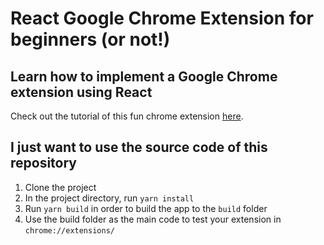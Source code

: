 # React Google Chrome Extension for beginners (or not!)

## Learn how to implement a Google Chrome extension using React

Check out the tutorial of this fun chrome extension [here](https://romantic-fibula-b7b.notion.site/React-Google-Chrome-Extension-for-beginners-or-not-Onboarding-92da8245f8234e1bb44abf7a6e90405c).

## I just want to use the source code of this repository

1. Clone the project
2. In the project directory, run `yarn install`
3. Run `yarn build` in order to build the app to the `build` folder
4. Use the build folder as the main code to test your extension in `chrome://extensions/`
